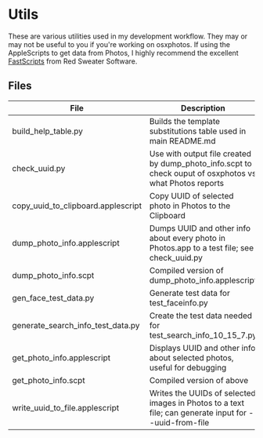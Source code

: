 # Utils

These are various utilities used in my development workflow. They may or may not be useful to you if you're working on osxphotos.  If using the AppleScripts to get data from Photos, I highly recommend the excellent [FastScripts](https://redsweater.com/fastscripts/) from Red Sweater Software.

## Files

|File | Description |
|-----|-------------|
|build_help_table.py| Builds the template substitutions table used in main README.md |
|check_uuid.py| Use with output file created by dump_photo_info.scpt to check ouput of osxphotos vs what Photos reports|
|copy_uuid_to_clipboard.applescript| Copy UUID of selected photo in Photos to the Clipboard|
|dump_photo_info.applescript| Dumps UUID and other info about every photo in Photos.app to a test file; see check_uuid.py|
|dump_photo_info.scpt| Compiled version of dump_photo_info.applescript|
|gen_face_test_data.py| Generate test data for test_faceinfo.py|
|generate_search_info_test_data.py | Create the test data needed for test_search_info_10_15_7.py|
|get_photo_info.applescript| Displays  UUID and other info about selected photos, useful for debugging|
|get_photo_info.scpt| Compiled version of above|
|write_uuid_to_file.applescript| Writes the UUIDs of selected images in Photos to a text file; can generate input for --uuid-from-file|
